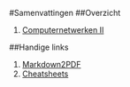 #Samenvattingen
##Overzicht
1. [Computernetwerken II](test_cn2.md)

##Handige links
1. [Markdown2PDF](https://github.com/segersniels/sublime-markdown-2-pdf)
2. [Cheatsheets](https://github.com/segersniels/cheat-sheet-mix)
